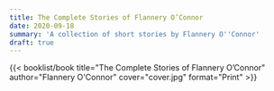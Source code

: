 ```yaml
---
title: The Complete Stories of Flannery O’Connor
date: 2020-09-18
summary: 'A collection of short stories by Flannery O''Connor'
draft: true
---
```


{{< booklist/book
title="The Complete Stories of Flannery O’Connor"
author="Flannery O'Connor"
cover="cover.jpg"
format="Print" >}}
